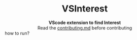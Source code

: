 <div align = Center>
    <h1> VSInterest</h1>
   <strong> VScode extension to find Interest </strong>
</div>

<div align= center>
    Read the <a href="https://github.com/Mehak-Mehta/VSInterest/blob/main/CONTRIBUTING.md">contributing.md</a> before contributing
</div>

<div>
    how to run?

</div>
